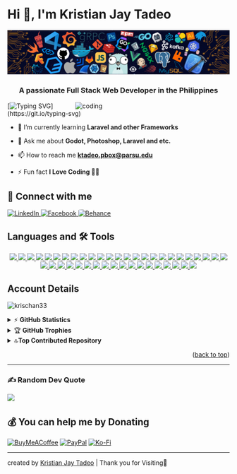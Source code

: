 <a name="readme-top"> </a >
# Hi 👋, I'm Kristian Jay Tadeo

![logo](https://github.com/KrisChan33/KrisChan33/blob/main/githubimage.png)
<h3 align="center">A passionate Full Stack Web Developer in the Philippines</h3>
<img align="right" alt="coding" width="350" src="https://rb.gy/mbprke">

[![Typing SVG ](https://readme-typing-svg.demolab.com?font=Fira+Code&pause=1000&width=435&lines=Im+a+Filipino%2C+Full+Stack+Developer;and+Open-Source+Developer;Nice+to+meet+You!)](https://git.io/typing-svg)


- 🌱 I’m currently learning **Laravel and other Frameworks**

- 💬 Ask me about **Godot, Photoshop, Laravel and etc.**

- 📫 How to reach me **ktadeo.pbox@parsu.edu**

- ⚡ Fun fact **I Love Coding 👨‍💻**


## 📠 Connect with me
<p align="left">
<a href="https://www.linkedin.com/in/kristian-jay-tadeo">
    <img src="https://rb.gy/k3m45n" alt="LinkedIn" width="50px" height="50px" />
</a>
 
<a href="https://www.facebook.com/profile.php?id=100092249816147">
    <img src="https://rb.gy/j3nw46" alt="Facebook" width="50px" height="50px" />
</a>

<a href="https://www.behance.net/kristianjaytadeo">
    <img src="https://rb.gy/4v8w40" alt="Behance" width="50px" height="50px" style="border-radius: 10%;" />
</a>


</p>


## Languages and 🛠 Tools


<p align="center">
  <a href="https://www.arduino.cc/">
    <img src="https://skillicons.dev/icons?i=arduino" />
  </a>

  <a href="https://blender.org/">
    <img src="https://skillicons.dev/icons?i=blender" />
  </a>
  
  <a href="https://getbootstrap.com/">
    <img src="https://skillicons.dev/icons?i=bootstrap" />
  </a>
  
 <a href="https://cprogramming.com/">
    <img src="https://skillicons.dev/icons?i=c" />
  </a>
  
 <a href="https://w3schools.com/cpp/">
    <img src="https://skillicons.dev/icons?i=cpp" />
  </a>

   <a href="w3schools.com/css">
    <img src="https://skillicons.dev/icons?i=css" />
  </a>

<a href="https://developer.mozilla.org/en-US/docs/Web/HTML/">
    <img src="https://skillicons.dev/icons?i=html" />
  </a>

<a href="java.com">
    <img src="https://skillicons.dev/icons?i=java&theme=light" />
  </a>

<a href="https://gnu.org/software/bash">
    <img src="https://skillicons.dev/icons?i=bash&theme=light" />
  </a>

  <a href="https://developer.mozilla.org/en-US/docs/Web/JavaScript">
    <img src="https://skillicons.dev/icons?i=js " />
  </a>

  <a href="https://linux.org">
    <img src="https://skillicons.dev/icons?i=linux &theme=light " />
  </a>

  <a href="https://mysql.com">
    <img src="https://skillicons.dev/icons?i=mysql&theme=light " />
  </a>

  <a href="https://photoshop.com/en">
    <img src="https://skillicons.dev/icons?i=ps" />
  </a>

  <a href="https://php.net">
    <img src="https://skillicons.dev/icons?i=php&theme=light" />
  </a>

   <a href="https://python.org">
    <img src="https://skillicons.dev/icons?i=python"/>
  </a>

   <a href="https://git-scm.com">
    <img src="https://skillicons.dev/icons?i=git&theme=light"/>
  </a>

   <a href="https://laravel.com">
    <img src="https://skillicons.dev/icons?i=laravel"/>
  </a>
  
  <a href="https://tailwind.com">
    <img src="https://skillicons.dev/icons?i=tailwindcss&theme=light"/>
  </a>


<a href="https://npmjs.com">
  <img src="https://skillicons.dev/icons?i=npm"/>
</a>

<a href="https://nodejs.org">
  <img src="https://skillicons.dev/icons?i=nodejs"/>
</a>

<a href="https://ngrok.com">
  <img src="https://skillicons.dev/icons?i=ngrok"/>
</a>

<a href="https://filament.com">
  <img src="https://skillicons.dev/icons?i=filament"/>
</a>

<a href="https://livewire.com">
  <img src="https://skillicons.dev/icons?i=livewire"/>
</a>

<a href="https://obsidian.com">
  <img src="https://skillicons.dev/icons?i=obsidian"/>
</a>

<a href="https://firebase.com">
  <img src="https://skillicons.dev/icons?i=firebase"/>
</a>

<a href="https://heidisql.com">
  <img src="https://skillicons.dev/icons?i=heidisql"/>
</a>

<a href="https://discord.com">
  <img src="https://skillicons.dev/icons?i=discord"/>
</a>

<a href="https://heroicons.com">
  <img src="https://skillicons.dev/icons?i=heroicons"/>
</a>

<a href="https://spatie.be">
  <img src="https://skillicons.dev/icons?i=spatie"/>
</a>

<a href="https://laragon.org">
  <img src="https://skillicons.dev/icons?i=laragon"/>
</a>

<a href="https://xampp.com">
  <img src="https://skillicons.dev/icons?i=xampp"/>
</a>

<a href="https://wampp.com">
  <img src="https://skillicons.dev/icons?i=wampp"/>
</a>

<a href="https://ubuntu.com">
  <img src="https://skillicons.dev/icons?i=ubuntu"/>
</a>

<a href="https://visualstudio.com">
  <img src="https://skillicons.dev/icons?i=visualstudio"/>
</a>

<a href="https://code.visualstudio.com">
  <img src="https://skillicons.dev/icons?i=vscode"/>
</a>

<a href="https://windows.com">
  <img src="https://skillicons.dev/icons?i=windows"/>
</a>

<a href="https://md.com">
  <img src="https://skillicons.dev/icons?i=md"/>
</a>

<a href="https://py.com">
  <img src="https://skillicons.dev/icons?i=py"/>
</a>

<a href="https://godotengine.org">
  <img src="https://skillicons.dev/icons?i=godot"/>
</a>

<a href="https://github.com">
  <img src="https://skillicons.dev/icons?i=github"/>
</a>

<a href="https://visualbasic.net">
  <img src="https://skillicons.dev/icons?i=visualbasic"/>
</a>

<a href="https://androidstudio.com">
  <img src="https://skillicons.dev/icons?i=androidstudio"/>
</a>

<a href="https://firebase.com">
  <img src="https://skillicons.dev/icons?i=firebase"/>
</a>
  
</p>

<!--Logo Only doesnt have a link 
![skills](https://skillicons.dev/iconsi=html,css,bootstrap,java,js,php,mysql,python,vscode,arduino,blender,photoshop,linux&theme=light)
-->

## Account Details
<p align="left"> <img src="https://rb.gy/6hj1ce" alt="krischan33" /> </p>

<details>
 <summary>&#9889 <b>GitHub Statistics</b></summary><br/>

![](https://github-readme-stats.vercel.app/api?username=KrisChan33&theme=algolia&hide_border=true&include_all_commits=true&count_private=false)<br/>
![](https://github-readme-streak-stats.herokuapp.com/?user=KrisChan33&theme=algolia&hide_border=true)<br/>
![](https://github-readme-stats.vercel.app/api/top-langs/?username=KrisChan33&theme=algolia&hide_border=true&include_all_commits=true&count_private=false&layout=compact)
</details>

<!--2nd Readme Editor-->
<details>
    <summary>&#127942 <b>GitHub Trophies</b></summary><br/>

![Github Trophy](https://github-profile-trophy.vercel.app/?username=krisChan33)
<!-- other design of trophy
![](https://github-profile-tropy.vercel.app/?username=KrisChan33&theme=flat&no-frame=false&no-bg=false&margin-w=4)-->
</details>


<details>
    <summary>🔝<b>Top Contributed Repository</b></summary><br/>

![Github Top Repo](https://github-contributor-stats.vercel.app/api?username=KrisChan33&limit=5&theme=dark&combine_all_yearly_contributions=true)
</details>

<p align="right">(<a href="#readme-top">back to top</a>)</p>
<hr> </hr>
<!-- Proudly created with GPRM ( https://gprm.itsvg.in ) -->

### ✍️ Random Dev Quote
![](https://rb.gy/zarqxi)

## 💰 You can help me by Donating
 [![BuyMeACoffee](https://rb.gy/drv33t)](https://rb.gy/bdsyzz) 
 [![PayPal](https://rb.gy/1b6ivh)](https://rb.gy/m19yb4) 
 [![Ko-Fi](https://rb.gy/1nurh6)](https://rb.gy/bf95eg)


<!-- ACKNOWLEDGMENTS
## Acknowledgments:

This are the list of resources I find helpful and would like to give credit. I've included a few of my favorites to kick things off!

* [Choose an Open Source License](https://choosealicense.com)
* [React Icons](https://react-icons.github.io/react-icons/search)
* [Readme Typing SVG](https://elements.heroku.com/buttons/denvercoder1/readme-typing-svg)
* [Github Readme Generator](https://rahuldkjain.github.io/gh-profile-readme-generator/)
<p align="right">(<a href="#readme-top">back to top</a>)</p>
 -->
<hr>

created by [Kristian Jay Tadeo](https://rb.gy/evz163) | Thank you for Visiting🙏
